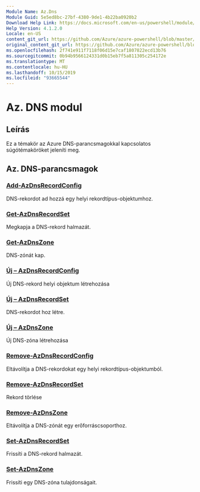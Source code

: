```yaml
---
Module Name: Az.Dns
Module Guid: 5e5ed8bc-27bf-4380-9de1-4b22ba0920b2
Download Help Link: https://docs.microsoft.com/en-us/powershell/module/az.dns
Help Version: 4.1.2.0
Locale: en-US
content_git_url: https://github.com/Azure/azure-powershell/blob/master/src/Dns/Dns/help/Az.DNS.md
original_content_git_url: https://github.com/Azure/azure-powershell/blob/master/src/Dns/Dns/help/Az.DNS.md
ms.openlocfilehash: 2f741e911f7118f06d15e7caf1807822ecd13b76
ms.sourcegitcommit: 0b94b9566124331d0b15eb7f5a811305c254172e
ms.translationtype: MT
ms.contentlocale: hu-HU
ms.lasthandoff: 10/15/2019
ms.locfileid: "93665544"
---
```

# Az. DNS modul
## Leírás
Ez a témakör az Azure DNS-parancsmagokkal kapcsolatos súgótémaköröket jeleníti meg.

## Az. DNS-parancsmagok
### [Add-AzDnsRecordConfig](Add-AzDnsRecordConfig.md)
DNS-rekordot ad hozzá egy helyi rekordtípus-objektumhoz.

### [Get-AzDnsRecordSet](Get-AzDnsRecordSet.md)
Megkapja a DNS-rekord halmazát.

### [Get-AzDnsZone](Get-AzDnsZone.md)
DNS-zónát kap.

### [Új – AzDnsRecordConfig](New-AzDnsRecordConfig.md)
Új DNS-rekord helyi objektum létrehozása

### [Új – AzDnsRecordSet](New-AzDnsRecordSet.md)
DNS-rekordot hoz létre.

### [Új – AzDnsZone](New-AzDnsZone.md)
Új DNS-zóna létrehozása

### [Remove-AzDnsRecordConfig](Remove-AzDnsRecordConfig.md)
Eltávolítja a DNS-rekordokat egy helyi rekordtípus-objektumból.

### [Remove-AzDnsRecordSet](Remove-AzDnsRecordSet.md)
Rekord törlése

### [Remove-AzDnsZone](Remove-AzDnsZone.md)
Eltávolítja a DNS-zónát egy erőforráscsoporthoz.

### [Set-AzDnsRecordSet](Set-AzDnsRecordSet.md)
Frissíti a DNS-rekord halmazát.

### [Set-AzDnsZone](Set-AzDnsZone.md)
Frissíti egy DNS-zóna tulajdonságait.

